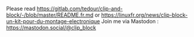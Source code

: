 Please read https://gitlab.com/tedour/clip-and-block/-/blob/master/README.fr.md or https://linuxfr.org/news/clip-block-un-kit-pour-du-montage-electronique
Join me via Mastodon : https://mastodon.social/@clip_block